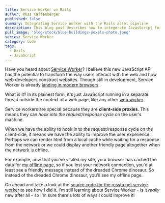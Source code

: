 ```yaml
---
title: Service Worker on Rails
author: Ross Kaffenberger
published: false
summary: Integrating Service Worker with the Rails asset pipeline
description: This blog post describes how to integerate JavasScript for the new Service Worker API into Ruby and Rails applications that uuse Sprockets for the Rails asset pipeline.
pull_image: 'blog/stock/blue-buildings-pexels-photo.jpeg'
series: Service Worker
category: Code
tags:
  - Rails
  - JavaScript
---
```


Have you heard about [Service Worker](https://developer.mozilla.org/en-US/docs/Web/API/Web_Workers_API)? I believe this new JavaScript API has the potential to transform the way users interact with the web and how web developers construct websites. Though still in development, Service Worker is already [landing in modern browsers](https://jakearchibald.github.io/isserviceworkerready/).

What is it? In its plainest form, it's just JavaScript running in a separate thread outside the context of a web page, like any other [web worker](https://developer.mozilla.org/en-US/docs/Web/API/Web_Workers_API).

Service workers are special because they are **client-side proxies**. This means they can *hook into the request/response cycle* on the user's machine.

When we have the ability to hook in to the request/response cycle on the client-side, it means we have the ability to improve the user experience. Perhaps we can render html from a local cache while waiting for a response from the network or we could display another friendly page altogether when the network is offline.

For example, now that you've visited my site, your browser has cached the data for [my offline page](/offline.html), so if you lost your network connection, you'd at least see a friendly message instead of the dreaded Chrome dinosaur. So instead of the dreaded Chrome dinosaur, you'll see my offline page.

Go ahead and take a look at the [source code for the rossta.net service worker](https://github.com/rossta/rossta.github.com/blob/45b67d326bb1118c9e0743ae74e1a5ca570a5947/source/assets/javascripts/serviceworker.js) to see how I did it. I'm still learning about Service Worker - is it *really* new after all - so I'm sure there's lots of ways I could improve it!
